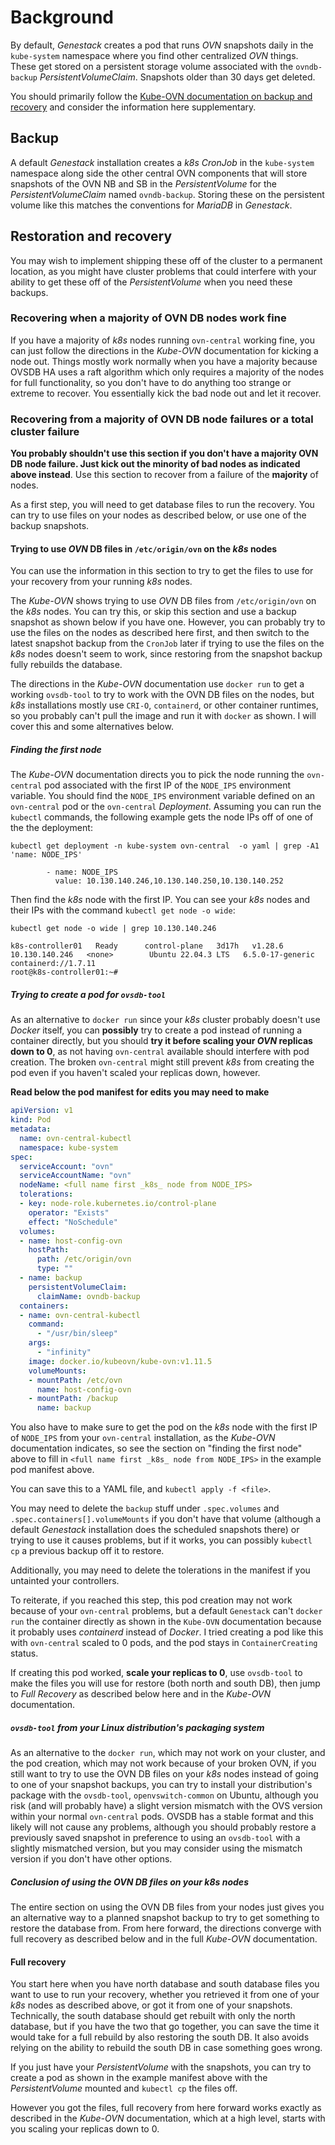 # Background

By default, _Genestack_ creates a pod that runs _OVN_ snapshots daily in the `kube-system` namespace where you find other centralized _OVN_ things. These get stored on a persistent storage volume associated with the `ovndb-backup` _PersistentVolumeClaim_. Snapshots older than 30 days get deleted.

You should primarily follow the [Kube-OVN documentation on backup and recovery](https://kubeovn.github.io/docs/stable/en/ops/recover-db/) and consider the information here supplementary.

## Backup

A default _Genestack_ installation creates a _k8s_ _CronJob_ in the `kube-system` namespace along side the other central OVN components that will store snapshots of the OVN NB and SB in the _PersistentVolume_ for the _PersistentVolumeClaim_ named `ovndb-backup`. Storing these on the persistent volume like this matches the conventions for _MariaDB_ in _Genestack_.

## Restoration and recovery

You may wish to implement shipping these off of the cluster to a permanent location, as you might have cluster problems that could interfere with your ability to get these off of the _PersistentVolume_ when you need these backups.

### Recovering when a majority of OVN DB nodes work fine

If you have a majority of _k8s_ nodes running `ovn-central` working fine, you can just follow the directions in the _Kube-OVN_ documentation for kicking a node out. Things mostly work normally when you have a majority because OVSDB HA uses a raft algorithm which only requires a majority of the nodes for full functionality, so you don't have to do anything too strange or extreme to recover. You essentially kick the bad node out and let it recover.

### Recovering from a majority of OVN DB node failures or a total cluster failure

**You probably shouldn't use this section if you don't have a majority OVN DB node failure. Just kick out the minority of bad nodes as indicated above instead**. Use this section to recover from a failure of the **majority** of nodes.

As a first step, you will need to get database files to run the recovery. You can try to use files on your nodes as described below, or use one of the backup snapshots.

#### Trying to use _OVN_ DB files in `/etc/origin/ovn` on the _k8s_ nodes

You can use the information in this section to try to get the files to use for your recovery from your running _k8s_ nodes.

The _Kube-OVN_ shows trying to use _OVN_ DB files from `/etc/origin/ovn` on the _k8s_ nodes. You can try this, or skip this section and use a backup snapshot as shown below if you have one. However, you can probably try to use the files on the nodes as described here first, and then switch to the latest snapshot backup from the `CronJob` later if trying to use the files on the _k8s_ nodes doesn't seem to work, since restoring from the snapshot backup fully rebuilds the database.

The directions in the _Kube-OVN_ documentation use `docker run` to get a working `ovsdb-tool` to try to work with the OVN DB files on the nodes, but _k8s_ installations mostly use `CRI-O`, `containerd`, or other container runtimes, so you probably can't pull the image and run it with `docker` as shown. I will cover this and some alternatives below.

##### Finding the first node

The _Kube-OVN_ documentation directs you to pick the node running the `ovn-central` pod associated with the first IP of the `NODE_IPS` environment variable. You should find the `NODE_IPS` environment variable defined on an `ovn-central` pod or the `ovn-central` _Deployment_. Assuming you can run the `kubectl` commands, the following example gets the node IPs off of one of the the deployment:

``` shell
kubectl get deployment -n kube-system ovn-central  -o yaml | grep -A1 'name: NODE_IPS'

        - name: NODE_IPS
          value: 10.130.140.246,10.130.140.250,10.130.140.252
```

Then find the _k8s_ node with the first IP. You can see your _k8s_ nodes and their IPs with the command `kubectl get node -o wide`:

``` shell
kubectl get node -o wide | grep 10.130.140.246

k8s-controller01   Ready      control-plane   3d17h   v1.28.6   10.130.140.246   <none>        Ubuntu 22.04.3 LTS   6.5.0-17-generic    containerd://1.7.11
root@k8s-controller01:~#
```

##### Trying to create a pod for `ovsdb-tool`

As an alternative to `docker run` since your _k8s_ cluster probably doesn't use _Docker_ itself, you can **possibly** try to create a pod instead of running a container directly, but you should **try it before scaling your _OVN_ replicas down to 0**, as not having `ovn-central` available should interfere with pod creation. The broken `ovn-central` might still prevent _k8s_ from creating the pod even if you haven't scaled your replicas down, however.

**Read below the pod manifest for edits you may need to make**

``` yaml
apiVersion: v1
kind: Pod
metadata:
  name: ovn-central-kubectl
  namespace: kube-system
spec:
  serviceAccount: "ovn"
  serviceAccountName: "ovn"
  nodeName: <full name first _k8s_ node from NODE_IPS>
  tolerations:
  - key: node-role.kubernetes.io/control-plane
    operator: "Exists"
    effect: "NoSchedule"
  volumes:
  - name: host-config-ovn
    hostPath:
      path: /etc/origin/ovn
      type: ""
  - name: backup
    persistentVolumeClaim:
      claimName: ovndb-backup
  containers:
  - name: ovn-central-kubectl
    command:
      - "/usr/bin/sleep"
    args:
      - "infinity"
    image: docker.io/kubeovn/kube-ovn:v1.11.5
    volumeMounts:
    - mountPath: /etc/ovn
      name: host-config-ovn
    - mountPath: /backup
      name: backup
```

You also have to make sure to get the pod on the _k8s_ node with the first IP of `NODE_IPS` from your `ovn-central` installation, as the _Kube-OVN_ documentation indicates, so see the section on "finding the first node" above to fill in `<full name first _k8s_ node from NODE_IPS>` in the example pod manifest above.

You can save this to a YAML file, and `kubectl apply -f <file>`.

You may need to delete the `backup` stuff under `.spec.volumes` and `.spec.containers[].volumeMounts` if you don't have that volume (although a default _Genestack_ installation does the scheduled snapshots there) or trying to use it causes problems, but if it works, you can possibly `kubectl cp` a previous backup off it to restore.

Additionally, you may need to delete the tolerations in the manifest if you untainted your controllers.

To reiterate, if you reached this step, this pod creation may not work because of your `ovn-central` problems, but a default `Genestack` can't `docker run` the container directly as shown in the `Kube-OVN` documentation because it probably uses _containerd_ instead of _Docker_. I tried creating a pod like this with `ovn-central` scaled to 0 pods, and the pod stays in `ContainerCreating` status.

If creating this pod worked, **scale your replicas to 0**, use `ovsdb-tool` to make the files you will use for restore (both north and south DB), then jump to _Full Recovery_ as described below here and in the _Kube-OVN_ documentation.

##### `ovsdb-tool` from your Linux distribution's packaging system

As an alternative to the `docker run`, which may not work on your cluster, and the pod creation, which may not work because of your broken OVN, if you still want to try to use the OVN DB files on your _k8s_ nodes instead of going to one of your snapshot backups, you can try to install your distribution's package with the `ovsdb-tool`, `openvswitch-common` on Ubuntu, although you risk (and will probably have) a slight version mismatch with the OVS version within your normal `ovn-central` pods. OVSDB has a stable format and this likely will not cause any problems, although you should probably restore a previously saved snapshot in preference to using an `ovsdb-tool` with a slightly mismatched version, but you may consider using the mismatch version if you don't have other options.

##### Conclusion of using the OVN DB files on your _k8s_ nodes

The entire section on using the OVN DB files from your nodes just gives you an alternative way to a planned snapshot backup to try to get something to restore the database from. From here forward, the directions converge with full recovery as described below and in the full _Kube-OVN_ documentation.

#### Full recovery

You start here when you have north database and south database files you want to use to run your recovery, whether you retrieved it from one of your _k8s_ nodes as described above, or got it from one of your snapshots. Technically, the south database should get rebuilt with only the north database, but if you have the two that go together, you can save the time it would take for a full rebuild by also restoring the south DB. It also avoids relying on the ability to rebuild the south DB in case something goes wrong.

If you just have your _PersistentVolume_ with the snapshots, you can try to create a pod as shown in the example manifest above with the _PersistentVolume_ mounted and `kubectl cp` the files off.

However you got the files, full recovery from here forward works exactly as described in the _Kube-OVN_ documentation, which at a high level, starts with you scaling your replicas down to 0.
